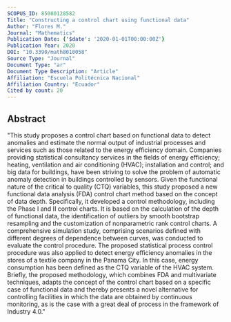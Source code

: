 ```yaml
---
SCOPUS_ID: 85080128582
Title: "Constructing a control chart using functional data"
Author: "Flores M."
Journal: "Mathematics"
Publication Date: {'$date': '2020-01-01T00:00:00Z'}
Publication Year: 2020
DOI: "10.3390/math8010058"
Source Type: "Journal"
Document Type: "ar"
Document Type Description: "Article"
Affiliation: "Escuela Politécnica Nacional"
Affiliation Country: "Ecuador"
Cited by count: 20
---
```


## Abstract
"This study proposes a control chart based on functional data to detect anomalies and estimate the normal output of industrial processes and services such as those related to the energy efficiency domain. Companies providing statistical consultancy services in the fields of energy efficiency; heating, ventilation and air conditioning (HVAC); installation and control; and big data for buildings, have been striving to solve the problem of automatic anomaly detection in buildings controlled by sensors. Given the functional nature of the critical to quality (CTQ) variables, this study proposed a new functional data analysis (FDA) control chart method based on the concept of data depth. Specifically, it developed a control methodology, including the Phase I and II control charts. It is based on the calculation of the depth of functional data, the identification of outliers by smooth bootstrap resampling and the customization of nonparametric rank control charts. A comprehensive simulation study, comprising scenarios defined with different degrees of dependence between curves, was conducted to evaluate the control procedure. The proposed statistical process control procedure was also applied to detect energy efficiency anomalies in the stores of a textile company in the Panama City. In this case, energy consumption has been defined as the CTQ variable of the HVAC system. Briefly, the proposed methodology, which combines FDA and multivariate techniques, adapts the concept of the control chart based on a specific case of functional data and thereby presents a novel alternative for controlling facilities in which the data are obtained by continuous monitoring, as is the case with a great deal of process in the framework of Industry 4.0."
